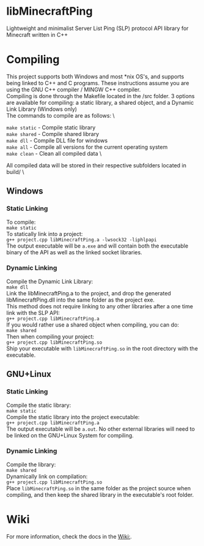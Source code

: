 # libMinecraftPing
Lightweight and minimalist Server List Ping (SLP) protocol API library for Minecraft written in C++


# Compiling
This project supports both Windows and most \*nix OS's, and supports being linked to C++ and C programs. These instructions assume you are using the GNU C++ compiler / MINGW C++ compiler. \
Compiling is done through the Makefile located in the /src folder. 3 options are available for compiling: a static library, a shared object, and a Dynamic Link Library (Windows only)\
The commands to compile are as follows: \

`make static`	- Compile static library \
`make shared`	- Compile shared library \
`make dll`	- Compile DLL file for windows \
`make all`	- Compile all versions for the current operating system \
`make clean`	- Clean all compiled data \

All compiled data will be stored in their respective subfolders located in build/ \


## Windows
### Static Linking
To compile:\
`make static` \
To statically link into a project:\
`g++ project.cpp libMinecraftPing.a -lwsock32 -liphlpapi` \
The output executable will be `a.exe` and will contain both the executable binary of the API as well as the linked socket libraries.
### Dynamic Linking
Compile the Dynamic Link Library: \
`make dll` \
Link the libMinecraftPing.a to the project, and drop the generated libMinecraftPing.dll into the same folder as the project exe. \
This method does not require linking to any other libraries after a one time link with the SLP API: \
`g++ project.cpp libMinecraftPing.a` \
If you would rather use a shared object when compiling, you can do: \
`make shared` \
Then when compiling your project: \
`g++ project.cpp libMinecraftPing.so` \
Ship your executable with `libMinecraftPing.so` in the root directory with the executable.

## GNU+Linux
### Static Linking
Compile the static library: \
`make static` \
Compile the static library into the project executable: \
`g++ project.cpp libMinecraftPing.a` \
The output executable will be `a.out`. No other external libraries will need to be linked on the GNU+Linux System for compiling. 
### Dynamic Linking
Compile the library: \
`make shared` \
Dynamically link on compilation: \
`g++ project.cpp libMinecraftPing.so` \
Place `libMinecraftPing.so` in the same folder as the project source when compiling, and then keep the shared library in the executable's root folder.
# Wiki
For more information, check the docs in the [Wiki:](https://github.com/SkibbleBip/libMinecraftPing/wiki).
